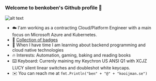 ### Welcome to benkoben's Github profile 🤖

![alt text](https://steamuserimages-a.akamaihd.net/ugc/950724071161963842/A354F97BA91E749E0BE071A8AE6D5F8A51F79A53/?imw=637&imh=358&ima=fit&impolicy=Letterbox&imcolor=%23000000&letterbox=true)

* ☁️  I'am working as a contracting Cloud/Platform Engineer with a main focus on Microsoft Azure and Kubernetes.
* 👑 [Collection of badges](https://www.credly.com/users/ben-kooijman/badges)
* 🌱 When I have time I am learning about backend programming and cloud native technologies
* 🔥 Interests: Automation, gaming, baking and reading books
* ⌨️  Keyboard: Currenly maining my Keychron US ANSI Q1 with XCJZ LUCY silent linear switches and doubleshot white keycaps. 
* ✉️  You can reach me at `fmt.Println("ben" + "@" + "kooijman.se")`
